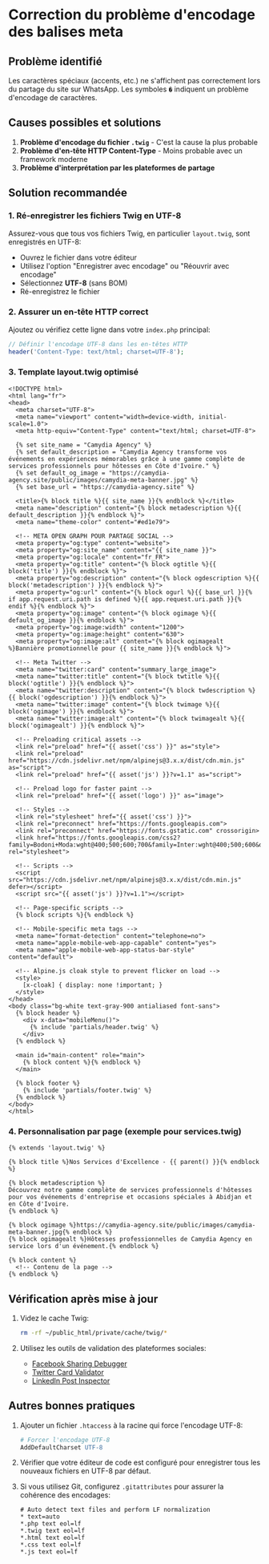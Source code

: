 # Correction du problème d'encodage des balises meta

## Problème identifié

Les caractères spéciaux (accents, etc.) ne s'affichent pas correctement lors du partage du site sur WhatsApp. Les symboles `�` indiquent un problème d'encodage de caractères.

## Causes possibles et solutions

1. **Problème d'encodage du fichier `.twig`** - C'est la cause la plus probable
2. **Problème d'en-tête HTTP Content-Type** - Moins probable avec un framework moderne
3. **Problème d'interprétation par les plateformes de partage**

## Solution recommandée

### 1. Ré-enregistrer les fichiers Twig en UTF-8

Assurez-vous que tous vos fichiers Twig, en particulier `layout.twig`, sont enregistrés en UTF-8:

- Ouvrez le fichier dans votre éditeur
- Utilisez l'option "Enregistrer avec encodage" ou "Réouvrir avec encodage"
- Sélectionnez **UTF-8** (sans BOM)
- Ré-enregistrez le fichier

### 2. Assurer un en-tête HTTP correct

Ajoutez ou vérifiez cette ligne dans votre `index.php` principal:

```php
// Définir l'encodage UTF-8 dans les en-têtes HTTP
header('Content-Type: text/html; charset=UTF-8');
```

### 3. Template layout.twig optimisé

```twig
<!DOCTYPE html>
<html lang="fr">
<head>
  <meta charset="UTF-8">
  <meta name="viewport" content="width=device-width, initial-scale=1.0">
  <meta http-equiv="Content-Type" content="text/html; charset=UTF-8">
  
  {% set site_name = "Camydia Agency" %}
  {% set default_description = "Camydia Agency transforme vos événements en expériences mémorables grâce à une gamme complète de services professionnels pour hôtesses en Côte d'Ivoire." %}
  {% set default_og_image = "https://camydia-agency.site/public/images/camydia-meta-banner.jpg" %}
  {% set base_url = "https://camydia-agency.site" %}
  
  <title>{% block title %}{{ site_name }}{% endblock %}</title>
  <meta name="description" content="{% block metadescription %}{{ default_description }}{% endblock %}">
  <meta name="theme-color" content="#ed1e79">
  
  <!-- META OPEN GRAPH POUR PARTAGE SOCIAL -->
  <meta property="og:type" content="website">
  <meta property="og:site_name" content="{{ site_name }}">
  <meta property="og:locale" content="fr_FR">
  <meta property="og:title" content="{% block ogtitle %}{{ block('title') }}{% endblock %}">
  <meta property="og:description" content="{% block ogdescription %}{{ block('metadescription') }}{% endblock %}">
  <meta property="og:url" content="{% block ogurl %}{{ base_url }}{% if app.request.uri.path is defined %}{{ app.request.uri.path }}{% endif %}{% endblock %}">
  <meta property="og:image" content="{% block ogimage %}{{ default_og_image }}{% endblock %}">
  <meta property="og:image:width" content="1200">
  <meta property="og:image:height" content="630">
  <meta property="og:image:alt" content="{% block ogimagealt %}Bannière promotionnelle pour {{ site_name }}{% endblock %}">
  
  <!-- Meta Twitter -->
  <meta name="twitter:card" content="summary_large_image">
  <meta name="twitter:title" content="{% block twtitle %}{{ block('ogtitle') }}{% endblock %}">
  <meta name="twitter:description" content="{% block twdescription %}{{ block('ogdescription') }}{% endblock %}">
  <meta name="twitter:image" content="{% block twimage %}{{ block('ogimage') }}{% endblock %}">
  <meta name="twitter:image:alt" content="{% block twimagealt %}{{ block('ogimagealt') }}{% endblock %}">
  
  <!-- Preloading critical assets -->
  <link rel="preload" href="{{ asset('css') }}" as="style">
  <link rel="preload" href="https://cdn.jsdelivr.net/npm/alpinejs@3.x.x/dist/cdn.min.js" as="script">
  <link rel="preload" href="{{ asset('js') }}?v=1.1" as="script">
  
  <!-- Preload logo for faster paint -->
  <link rel="preload" href="{{ asset('logo') }}" as="image">
  
  <!-- Styles -->
  <link rel="stylesheet" href="{{ asset('css') }}">
  <link rel="preconnect" href="https://fonts.googleapis.com">
  <link rel="preconnect" href="https://fonts.gstatic.com" crossorigin>
  <link href="https://fonts.googleapis.com/css2?family=Bodoni+Moda:wght@400;500;600;700&family=Inter:wght@400;500;600&display=swap" rel="stylesheet">
  
  <!-- Scripts -->
  <script src="https://cdn.jsdelivr.net/npm/alpinejs@3.x.x/dist/cdn.min.js" defer></script>
  <script src="{{ asset('js') }}?v=1.1"></script>
  
  <!-- Page-specific scripts -->
  {% block scripts %}{% endblock %}
  
  <!-- Mobile-specific meta tags -->
  <meta name="format-detection" content="telephone=no">
  <meta name="apple-mobile-web-app-capable" content="yes">
  <meta name="apple-mobile-web-app-status-bar-style" content="default">
  
  <!-- Alpine.js cloak style to prevent flicker on load -->
  <style>
    [x-cloak] { display: none !important; }
  </style>
</head>
<body class="bg-white text-gray-900 antialiased font-sans">
  {% block header %}
    <div x-data="mobileMenu()">
      {% include 'partials/header.twig' %}
    </div>
  {% endblock %}

  <main id="main-content" role="main">
    {% block content %}{% endblock %}
  </main>

  {% block footer %}
    {% include 'partials/footer.twig' %}
  {% endblock %}
</body>
</html>
```

### 4. Personnalisation par page (exemple pour services.twig)

```twig
{% extends 'layout.twig' %}

{% block title %}Nos Services d'Excellence - {{ parent() }}{% endblock %}

{% block metadescription %}
Découvrez notre gamme complète de services professionnels d'hôtesses pour vos événements d'entreprise et occasions spéciales à Abidjan et en Côte d'Ivoire.
{% endblock %}

{% block ogimage %}https://camydia-agency.site/public/images/camydia-meta-banner.jpg{% endblock %}
{% block ogimagealt %}Hôtesses professionnelles de Camydia Agency en service lors d'un événement.{% endblock %}

{% block content %}
  <!-- Contenu de la page -->
{% endblock %}
```

## Vérification après mise à jour

1. Videz le cache Twig:
   ```bash
   rm -rf ~/public_html/private/cache/twig/*
   ```

2. Utilisez les outils de validation des plateformes sociales:
   - [Facebook Sharing Debugger](https://developers.facebook.com/tools/debug/)
   - [Twitter Card Validator](https://cards-dev.twitter.com/validator)
   - [LinkedIn Post Inspector](https://www.linkedin.com/post-inspector/)

## Autres bonnes pratiques

1. Ajouter un fichier `.htaccess` à la racine qui force l'encodage UTF-8:
   ```apache
   # Forcer l'encodage UTF-8
   AddDefaultCharset UTF-8
   ```

2. Vérifier que votre éditeur de code est configuré pour enregistrer tous les nouveaux fichiers en UTF-8 par défaut.

3. Si vous utilisez Git, configurez `.gitattributes` pour assurer la cohérence des encodages:
   ```
   # Auto detect text files and perform LF normalization
   * text=auto
   *.php text eol=lf
   *.twig text eol=lf
   *.html text eol=lf
   *.css text eol=lf
   *.js text eol=lf
   ```